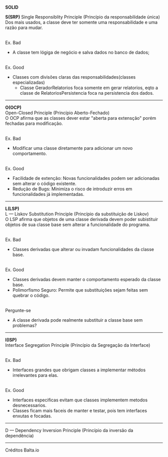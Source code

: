 **SOLID**

**S(SRP)**
Single Responsiblity Principle (Princípio da responsabilidade única)</br>
Dos mais usados, a classe deve ter somente uma responsabilidade e uma razão para mudar.</br>

</br>Ex. Bad</br>
- A classe tem lógiga de negócio e salva dados no banco de dados;

</br>Ex. Good</br>
- Classes com divisões claras das responsabilidades(classes especializadas)
    - Classe GeradorRelatorios foca somente em gerar relatorios, eqto a classe de RelatoriosPersistencia foca na persistencia dos dados.

---

**O(OCP)</br>**
Open-Closed Principle (Princípio Aberto-Fechado)</br>
O OCP afirma que as classes dever estar "aberta para extensção" porém fechadas para modificação.

</br>Ex. Bad</br>
- Modificar uma classe diretamente para adicionar um novo comportamento.

</br>Ex. Good</br>
-  Facilidade de extenção: Novas funcionalidades podem ser adicionadas sem alterar o código existente.
-  Redução de Bugs: Minimiza o risco de introduzir erros em funcionalidades já implementadas.
    
---

**L(LSP)</br>**
L — Liskov Substitution Principle (Princípio da substituição de Liskov)</br>
O LSP afirma que objetos de uma classe derivada devem poder subistituir objetos de sua classe base sem alterar a funcionalidade do programa.</br>

</br>Ex. Bad</br>
- Classes derivadas que alterar ou invadam funcionalidades da classe base.

</br>Ex. Good</br>
- Classes derivadas devem manter o comportamento esperado da classe base.
- Polimorfismo Seguro: Permite que substituições sejam feitas sem quebrar o código.

</br>Pergunte-se</br>
- A classe derivada pode realmente substituir a classe base sem problemas?

---

**I(ISP)</br>**
Interface Segregation Principle (Princípio da Segregação da Interface)</br>

</br>Ex. Bad</br>
- Interfaces grandes que obrigam classes a implementar métodos irrelevantes para elas.

</br>Ex. Good</br>
- Interfaces especificas evitam que classes implementem metodos desnecessarios.
- Classes ficam mais faceis de manter e testar, pois tem interfaces enxutas e focadas.




---

D — Dependency Inversion Principle (Princípio da inversão da dependência)



----

Créditos 
Balta.io
